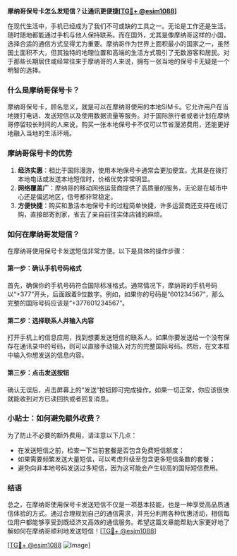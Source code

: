**摩纳哥保号卡怎么发短信？让通讯更便捷[[TG💪+ @esim1088](https://t.me/s/esim1088)]**

在现代生活中，手机已经成为了我们不可或缺的工具之一。无论是工作还是生活，随时随地都能通过手机与他人保持联系。而在国外，尤其是像摩纳哥这样的小国，选择合适的通信方式显得尤为重要。摩纳哥作为世界上面积最小的国家之一，虽然国土面积不大，但其独特的地理位置和高端的生活方式吸引了无数游客和居民。对于那些长期居住或经常往来于摩纳哥的人来说，拥有一张当地的保号卡无疑是一个明智的选择。

### 什么是摩纳哥保号卡？

摩纳哥保号卡，顾名思义，就是可以在摩纳哥使用的本地SIM卡。它允许用户在当地拨打电话、发送短信以及使用数据流量等服务。对于国际旅行者或者计划在摩纳哥停留较长时间的人来说，购买一张本地保号卡不仅可以节省漫游费用，还能更好地融入当地的生活环境。

### 摩纳哥保号卡的优势

1. **经济实惠**：相比于国际漫游，使用本地保号卡通常会更加便宜。尤其是在拨打本地电话或发送本地短信时，价格优势非常明显。
2. **网络覆盖广**：摩纳哥的移动网络运营商提供了高质量的服务，无论是在城市中心还是偏远地区，信号都非常稳定。
3. **方便快捷**：购买和激活本地保号卡的过程简单快捷，许多运营商还支持在线订购，直接邮寄到家，省去了亲自前往实体店铺的麻烦。

### 如何在摩纳哥发短信？

在摩纳哥使用保号卡发送短信非常方便。以下是具体的操作步骤：

#### 第一步：确认手机号码格式
首先，确保你的手机号码符合国际标准格式。通常情况下，摩纳哥的手机号码以“+377”开头，后面跟着9位数字。例如，如果你的号码是“601234567”，那么完整的国际号码应该是“+377601234567”。

#### 第二步：选择联系人并输入内容
打开手机上的信息应用，找到想要发送短信的联系人。如果你要发送给一个没有保存在通讯录中的号码，则可以直接手动输入对方的完整国际号码。然后，在文本框中输入你想发送的信息内容。

#### 第三步：点击发送按钮
确认无误后，点击屏幕上的“发送”按钮即可完成操作。如果一切正常，你应该很快就能收到对方已读回执或者回复消息。

### 小贴士：如何避免额外收费？

为了防止不必要的额外费用，请注意以下几点：
- 在发送短信之前，检查一下当前套餐是否包含免费短信额度；
- 如果需要频繁发送大量短信，可以考虑升级至包含更多短信条数的套餐；
- 避免向非本地号码发送过多短信，因为这可能会产生较高的国际短信费用。

### 结语

总之，在摩纳哥使用保号卡发送短信不仅是一项基本技能，也是一种享受高品质通信体验的方式。通过合理规划自己的通信需求，并充分利用各种优惠活动，相信每位用户都能够享受到既经济又高效的通信服务。希望这篇文章能帮助大家更好地了解如何在摩纳哥顺利地发送短信！[[TG💪+ @esim1088](https://t.me/s/esim1088)]

[[TG💪+ @esim1088](https://t.me/s/esim1088) ![Image](https://i.postimg.cc/4NQfJmqS/Snipaste-2025-05-13-00-14-12.png)]